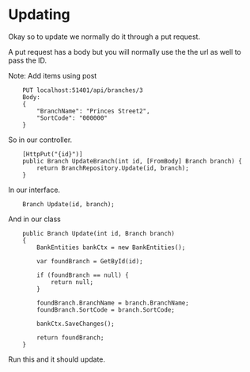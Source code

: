 # Updating

Okay so to update we normally do it through a put request.

A put request has a body but you will normally use the the url as well to pass the ID. 

Note: Add items using post

```
    PUT localhost:51401/api/branches/3
    Body: 
    {
        "BranchName": "Princes Street2",
        "SortCode": "000000"
    }
```

So in our controller.

```
    [HttpPut("{id}")]
    public Branch UpdateBranch(int id, [FromBody] Branch branch) {
        return BranchRepository.Update(id, branch);
    }
```

In our interface.

```
    Branch Update(id, branch);
```


And in our class

```
    public Branch Update(int id, Branch branch)
    {
        BankEntities bankCtx = new BankEntities();

        var foundBranch = GetById(id);

        if (foundBranch == null) {
            return null;
        }

        foundBranch.BranchName = branch.BranchName;
        foundBranch.SortCode = branch.SortCode;

        bankCtx.SaveChanges();

        return foundBranch;
    }
```

Run this and it should update.